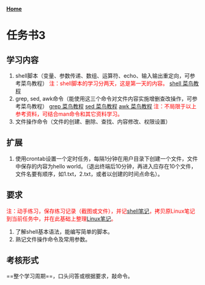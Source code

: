 **[Home](../Menu.md)**

# 任务书3
## 学习内容
1. shell脚本（变量、参数传递、数组、运算符、echo、输入输出重定向，可参考菜鸟教程）
<font color="red">注：shell脚本的学习分两天，这是第一天的内容。</font>
[shell 菜鸟教程](https://www.runoob.com/linux/linux-shell.html)
2. grep, sed, awk命令（能使用这三个命令对文件内容实施增删查改操作，可参考菜鸟教程）
[grep 菜鸟教程](https://www.runoob.com/linux/linux-comm-grep.html)
[sed 菜鸟教程](https://www.runoob.com/linux/linux-comm-sed.html)
[awk 菜鸟教程](https://www.runoob.com/linux/linux-comm-awk.html)
<font color="red">注：不局限于以上参考资料，可结合man命令和其它资料学习。</font>
3. 文件操作命令（文件的创建、删除、查找、内容修改、权限设置）

## 扩展
1. 使用crontab设置一个定时任务，每隔1分钟在用户目录下创建一个文件，文件中保存的内容为hello world。（退出终端后10分钟，再进入应存在10个文件，文件名要有顺序，如1.txt，2.txt，或者以创建的时间点命名）。

## 要求
<font color="red">注：动手练习，保存练习记录（截图或文件），并记[shell笔记](Task3/Note/Shell.md)，拷贝原Linux笔记到当前任务中，并在此基础上整理[Linux笔记](Task3/Note/Linux.md)。</font>
1. 了解shell基本语法，能编写简单的脚本。
2. 熟记文件操作命令及常用参数。

## 考核形式
==整个学习周期==，口头问答或根据要求，敲命令。